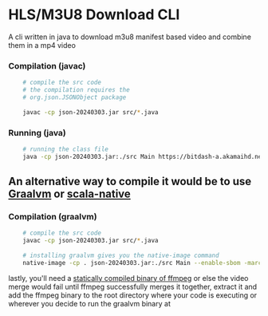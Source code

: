 # HLS/M3U8 Download CLI

A cli written in java to download m3u8 manifest based video and combine them in a mp4 video

### Compilation (javac)

```bash
    # compile the src code
    # the compilation requires the
    # org.json.JSONObject package
    
    javac -cp json-20240303.jar src/*.java
```

### Running (java)
```bash
    # running the class file
    java -cp json-20240303.jar:./src Main https://bitdash-a.akamaihd.net/content/sintel/hls/video/500kbit.m3u8 yourDesiredFileName 
```

## An alternative way to compile it would be to use [Graalvm](https://www.graalvm.org/) or [scala-native](http://www.scala-native.org/)

### Compilation (graalvm)
```bash
    # compile the src code
    javac -cp json-20240303.jar src/*.java
    
    # installing graalvm gives you the native-image command 
    native-image -cp . json-20240303.jar:./src Main --enable-sbom -march=native --strict-image-heap --no-fallback
```

lastly, you'll need a [statically compiled binary of ffmpeg](https://johnvansickle.com/ffmpeg/) or else the video merge would fail until ffmpeg successfully merges it together, extract it and add the ffmpeg binary to the root directory where your code is executing or wherever you decide to run the graalvm binary at